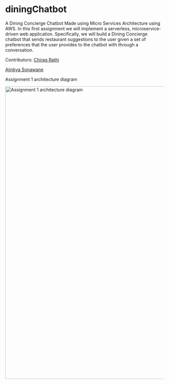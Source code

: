 # diningChatbot
A Dining Concierge Chatbot Made using Micro Services Architecture using AWS.
In this first assignment we will implement a serverless, microservice-driven web application. Specifically, we will build a Dining Concierge chatbot that sends restaurant suggestions to the user given a set of preferences that the user provides to the chatbot with through a conversation.

Contributors:
[Chirag Rathi](https://github.com/Chirag-Rathi)

[Ajinkya Sonawane](https://github.com/Ajinkya-Sonawane)

Assignment 1 architecture diagram

<img width="929" alt="Assignment 1 architecture diagram" src="https://user-images.githubusercontent.com/39911598/159023665-de2412d1-ea51-46d3-93d8-fda2b19cf171.png">
